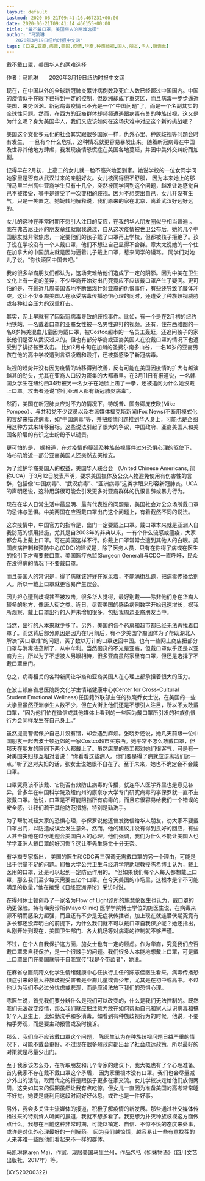 ```yaml
---
layout: default
Lastmod: 2020-06-21T09:41:16.467231+00:00
date: 2020-06-21T09:41:14.466155+00:00
title: "戴不戴口罩，美国华人的两难选择"
author: "马凯琳
　　2020年3月19日纽约时报中文网"
tags: [口罩,亚裔,病毒,美国,疫情,华裔,种族歧视,国人,朋友,华人,新语丝]
---
```


戴不戴口罩，美国华人的两难选择

作者：马凯琳　　2020年3月19日纽约时报中文网

现在，在中国以外的全球新冠肺炎累计病例数及死亡人数已经超过中国国内。中国的疫情似乎在眼下已得到一定的控制，但欧洲却成了重灾区，而且病毒一步步逼近美国，来势汹汹。新冠病毒疫情已不光是一个“中国问题”了，而是一个名副其实的全球性问题。然而，在西方的亚裔群体却频频遭遇跟病毒有关的种族歧视，这又是为什么呢？身为美国华人，我们又应该如何在这场灾难中对应这个新的挑战呢？

美国这个文化多元化的社会其实跟很多国家一样，仇外心里、种族歧视等问题会时有发生， 一旦有个什么危机，这种情况就更容易暴发出来。随着新冠病毒在中国及世界其他地方肆虐，我发现疫情恐慌症在美国各地蔓延，并因中美外交纠纷而加剧。

记得早在2月初，上高二的女儿就一脸不高兴地回到家。她说学校的一位女同学问她家里是否有从武汉过来的亲朋好友。女儿被问得很不舒服， 因为本来她上的那所马里兰州高中亚裔学生只有十几个，突然被同学问到这个问题，越发让她感觉自己不被接受，等于是遭受了一次变相的歧视。因为不想突出自己，女儿并没有生气，只是一笑置之。她婉转地解释说，我们原来的家在北京，离着武汉好远好远的。

女儿的这种在非常时期不愿引人注目的反应，在我的华人朋友圈似乎相当普遍 。我在弗吉尼亚州的朋友章红就跟我说过，自从这次疫情被世卫公布后，她的几个中国朋友就非常焦虑，一定要他们的孩子戴了口罩再上学校，但都被孩子拒绝了。孩子说在学校没有一个人戴口罩，他们不想让自己显得不合群。章太太说她的一个住在加拿大的中国朋友就是因为逼着儿子戴上口罩，惹来同学的谩骂。 同学们对她儿子说，“你快滚回中国去吧。”

我的很多华裔朋友们都认为，这场灾难给他们造成了一定的阴影。因为中美在卫生文化上有一定的差异，不少华裔开始对出门究竟应不应该戴口罩产生了疑问。更可怕的是，在最近几周美国各地不断出现针对亚裔的仇恨事件，有些还导致了肢体冲突。这让不少亚裔美国人在承受病毒传播恐惧心理的同时，还遭受了种族歧视威胁或各种社会压力的双重打击。

其实，网上早就有了因新冠病毒导致的歧视事件。比如，有一个是在2月初的纽约地铁站，一名戴着口罩的亚裔女性被一名男性追打的视频。还有，住在西雅图的一名8岁韩美混血儿童因为戴口罩，被Costco超市的一名员工轰赶，还追问孩子的家长他们是否从武汉过来的。但也有部分华裔或亚裔美国人在没戴口罩的情况下也遭受到了排挤甚至攻击。 比如2月中旬在加州的圣费尔南多山谷，一名16岁的亚裔男孩在他的高中学校遭到言语凌霸和殴打，还被指感染了新冠病毒。

歧视的趋势并没有因为疫情的转移得到改善，反有可能在美国因疫情的扩大有越演越甚的劲头，尤其在亚裔人口较为密集的大都市里。在3月11日有报道说，一名韩国女学生在纽约西34街被另一名女子在她脸上击了一拳，还被追问为什么她没戴上口罩。攻击者还说“你们亚洲人都有新冠肺炎病毒”。

然而，美国在新冠肺炎应对不力的情况下，特朗普、国务卿庞皮欧(Mike Pompeo）、与共和党不少议员以及右派媒体福克斯新闻(Fox News)不断用模式化的言辞来描述病毒，如“中国病毒”等，并把疫情问题推到华人身上，可能也是企图用这种方式来转移目标。这些说法引起了很大的争议，中国政府、亚裔美国人和美国各阶层的有识之士纷纷予以谴责。

更可怕的是， 据报道，在对疫情的蔓延及种族歧视事件过分恐惧心理的驱使下，洛杉矶附近一部分亚裔美国人还突然去买枪支。

为了维护华裔美国人的权益，美国华人联合会 （United Chinese Americans, 简称UCA）于3月12日发表声明，要求美国媒体及公众人物避免使用有伤害性的言辞，包括像“中国病毒”、“武汉病毒”、“亚洲病毒”这类字眼来形容新冠肺炎。UCA的声明还说，这种用辞很可能会引发更多对亚裔群体的仇恨言辞或暴力行为。

现在在华人日常生活中最显明、最有代表性的问题是，美国社会对公众场所戴口罩的忌讳与恐惧。中美两国在应否戴口罩出门这个问题上，有着截然不同的说法。

这次疫情中，中国官方的指令是，出门一定要戴上口罩。戴口罩本来就是亚洲人自我防范的惯用措施，尤其是自2003年的非典以来，一有个什么流感或瘟疫，大家都会马上戴上口罩。可在美国这样不行。你戴上口罩常常会遭到其他人的白眼。美国疾病控制和预防中心(CDC)的建议是，除了医务人员，只有在你得了病或在医生的指引下才需要戴口罩。美国医疗总监(Surgeon General)与CDC一直呼吁，民众在没得病的情况下不要戴口罩。

而且美国人的常识是，得了病就该好好在家呆着，不能满街乱跑，把病毒传播给别人。所以一戴上口罩就更容易产生误会。

因为担心遭到歧视甚至被攻击，很多华人觉得，最好别戴——除非他们身在华裔人较多的地方，像唐人街之类。近日，尽管美国的感染病例数字开始迅速增长，据我所观察，戴上口罩出行的人并未增加很多，包括我周边亚裔朋友当中。

当然，出行的人本来就少多了。另外，美国的各个药房和超市都已经无法再找着口罩了。而这背后部分原因是因为在1月前后，有不少美国华裔团体为了帮助湖北人解决“买口罩难”的问题，买了数以万计的口罩送回中国。也有一些网上商店把部分口罩与消毒液垄断了，从中牟利。当然囤货的不光是亚裔，但戴口罩似乎还是以亚裔为主。所以为了不想被人另眼相待，很多亚裔虽然家里有口罩，但还是选择了不戴口罩出门。

总之，病毒相关的各种新闻让华裔和亚裔美国人在心理上都承担着很大的压力。

在波士顿麻省总医院跨文化学生情绪健康中心(Center for Cross-Cultural Student Emotional Wellness)任国籍外联部主任的张晓乔女士说，在美国的一些大学里虽然亚洲学生人数不少，但在大街上他们还是不想引人注目，所以不太敢戴口罩，“因为他们怕在微信或其他媒体上看到的一些因为戴口罩所引发的种族仇恨行为会同样发生在自己身上。”

虽然提高警惕保护自己并没有错，却会遇到麻烦。张晓乔还说，她几天前跟一位中国朋友一起去波士顿近郊的一家Costco超市买东西。她平常不怎么敢戴口罩，但那天在朋友的陪同下两个人都戴上了。虽然店里的员工都对她们很客气，可是有一对美国夫妇却互相对着说：“你看看这些病人。你们要是得了病就应该离我们远一点。”听了这对夫妇的话，张女士说她很不自在了。至于未来，她也不确定会不会戴口罩。

口罩究竟该不该戴、它能否有效防止病毒的传播，就连华人医学界里也是意见各异。曾多年在中国科学院及纽约州的康奈尔大学专门研究病毒的李保罗就一直不主张戴口罩。他说，口罩是不可能阻挡所有病毒的，而且它很容易给我们一个错误的安全感，让我们疏于其他防范措施，特别是勤洗手。

为了帮助减轻大家的恐惧心理，李保罗说他还曾发微信给华人朋友，劝大家不要戴口罩出门，以防造成误会发生意外。然而，他的建议并没有得到良好的回应，有些人甚至指他在过份地迎合美国白人的心理。他们强调，我们为什么不能让美国人也学学亚洲人戴口罩的好习惯？这让李先生感觉十分无奈。

有华裔专家指出， 美国的医生和CDC再三强调无需戴口罩的另一个理由，可能是出于供量不足的问题。耶鲁大学公共卫生与经济学院助理教授陈希博士认为，戴上医用的口罩，还是可以起到一定防范作用的。 “但如果我们每个人每天都想戴上口罩，那么我们至少每天需要三亿个口罩。在今天美国的市场里，这根本是个不可能满足的数量，”他在接受《日经亚洲评论》采访时说。

在得州休士顿创办了一家名为Flow of Light诊所的施慧伦医生也认为，戴口罩的确更保险。持有梅奥诊所(Mayo Clinic) 医学学院博士学位的施医生说，在病毒来源不明而感染力超强，而且还有不少是无症状传播者，加上现在就连潜伏期究竟有多长都还没弄明白的前提下，为什么我们就不可以戴口罩自我保护呢？她还指出，从刚开始到现在，美国卫生部门、各大机场等对病毒的控制就不够严谨。

不过，在个人自我保护这方面，施女士也有一定的顾虑。作为华裔，究竟我们应否戴口罩来自我保护，是一个很棘手的问题。我们很多人本能地想戴上口罩，可是戴上口罩出门在美国就等于自我宣传“我是个带菌者”，她说。

在麻省总医院跨文化学生情绪健康中心任执行主任的陈志佳医生看来，病毒传播恐惧症引来的最大种族歧视受害者是亚裔儿童或青少年，尤其是在初中或高中。不过他认为我们不必过分忧虑或悲观，而是应设法放下我们的恐惧心理。

陈医生说，首先我们要分辨什么是我们可以改变的，什么是我们无法控制的。既然我们无法改变疫情，那么我们就应把注意力放在如何帮助自己和家人认识病毒和搞好个人卫生上，比如勤洗手和多消毒。如看到有种族歧视行为的时候，他说，不要袖手旁观，而是要主动报警或及时投诉。

那么，我们应不应该戴口罩这个问题， 陈医生认为在种族歧视问题日益严重的情况下，可能不戴会更好。不过现在很多州政府都出台了社会疏远政策，所以最好的对策就是尽量少出门。

至于我家该怎么办，在听取朋友和几个专家的建议下，我大概也有了个心理准备。首先我家不存在戴不戴口罩这个矛盾， 因为家里根本没有口罩。我们也会尽量减少外出的活动，取而代之的将是跟孩子更多在家交流。女儿学校决定给他们放假两周，这突如其来的假期虽然让我有点吃惊，但女儿一直因为准备美国的高考常常睡不好觉，她要是能利用这段时间好好休息，或许也是一件好事。

另外，我会多关注主流媒体的报道，积极了解疫情的新发展。那些通过社交媒体传播过来的特别耸人听闻的报道，我就不想多看了。我更想为扑灭种族歧视这方面做点什么。我想在目前这种非常时期，可能以镇定、自信、不惊不慌的态度来处事，或许是对仇外心理最好的一剂解药。 因为我们越惊慌，越容易让一些有意找茬的人来非难一些跟他们看起来不一样的群体。

马凯琳(Karen Ma)，作家，现居美国马里兰州，作品包括《姐妹物语》（四川文艺出版社，2017年）等。

(XYS20200322)

